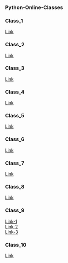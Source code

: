 ### Python-Online-Classes

### Class_1

[Link](https://transcripts.gotomeeting.com/#/s/dca7707d6b5f911ebe4be2c6a25cc91ef93a721dcc07b46bdb6e0d1dca0d9165)

### Class_2

[Link](https://transcripts.gotomeeting.com/#/s/652882a0dc4eec0af94a9f2146da8498c953315ee225dba206d50ca436d1db28)

### Class_3

[Link](https://transcripts.gotomeeting.com/#/s/ac640c66274e2bee0405958e53e0ae787e8fc4afb11ca279edb36467e3ba7429)

### Class_4

[Link](https://transcripts.gotomeeting.com/#/s/4e5f7d5cc172645780a17f65fd2d8b8bdbb9c948f5e5f6908629c01b6d82b360)

### Class_5

[Link](https://transcripts.gotomeeting.com/#/s/4ab721f9ee021e3d29eec38811cc8c1b29e376a29bdfe159239443ea7aeebb7d)

### Class_6

[Link](https://transcripts.gotomeeting.com/#/s/30a68b93e191f38b1bbd7cf6001c07d01b681bf2658955b73394d5a630ff002c)

### Class_7

[Link](https://transcripts.gotomeeting.com/#/s/1250a41fd4798b0acd597ba847f2d8788cecd9bb41c4dc81bb11a197248906a2)

### Class_8

[Link](https://transcripts.gotomeeting.com/#/s/ee7d1ab2c981cbc68d9f1628bad82e9f9f8e7e93fbd4f62438ec7a0c3dd535c7)

### Class_9

[Link-1](https://transcripts.gotomeeting.com/#/s/e69d3d2529f12656eeff5082b17cd6f7b1bec31a5f72f309117acba92f78b2c7)<br>
[Link-2](https://transcripts.gotomeeting.com/#/s/8f46293f37547185c0e94b63b1100ca217acc1b311a4ca8dab2c3c3fd926d056)<br>
[Link-3](https://transcripts.gotomeeting.com/#/s/f0bb8904dff4bdd20de79c2b04c9f536d858f8b7e910574da290731eabc8b539)

### Class_10

[Link](https://transcripts.gotomeeting.com/#/s/14cc068c8ff014af7cffe114ac73e0c339f02bdaec634820367fa9b6ebd7143a)

